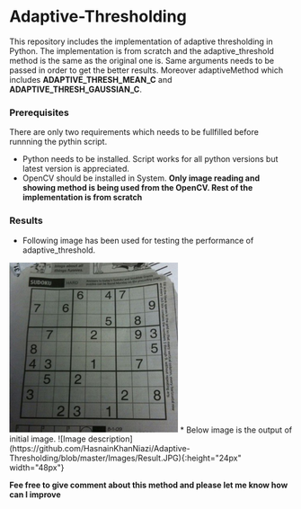 # Adaptive-Thresholding
This repository includes the implementation of adaptive thresholding in Python. The implementation is from scratch and the adaptive_threshold method is the same as the original one is. Same arguments needs to be passed in order to get the better results. Moreover adaptiveMethod which includes **ADAPTIVE_THRESH_MEAN_C** and **ADAPTIVE_THRESH_GAUSSIAN_C**.

### Prerequisites
There are only two requirements which needs to be fullfilled before runnning the pythin script.
* Python needs to be installed. Script works for all python versions but latest version is appreciated. 
* OpenCV should be installed in System. **Only image reading and showing method is being used from the OpenCV. Rest of the implementation is from scratch**

### Results
* Following image has been used for testing the performance of adaptive_threshold.
<img src="https://github.com/HasnainKhanNiazi/Adaptive-Thresholding/blob/master/Images/img.jpeg" width="300">
* Below image is the output of initial image.
![Image description](https://github.com/HasnainKhanNiazi/Adaptive-Thresholding/blob/master/Images/Result.JPG){:height="24px" width="48px"}

**Fee free to give comment about this method and please let me know how can I improve**
